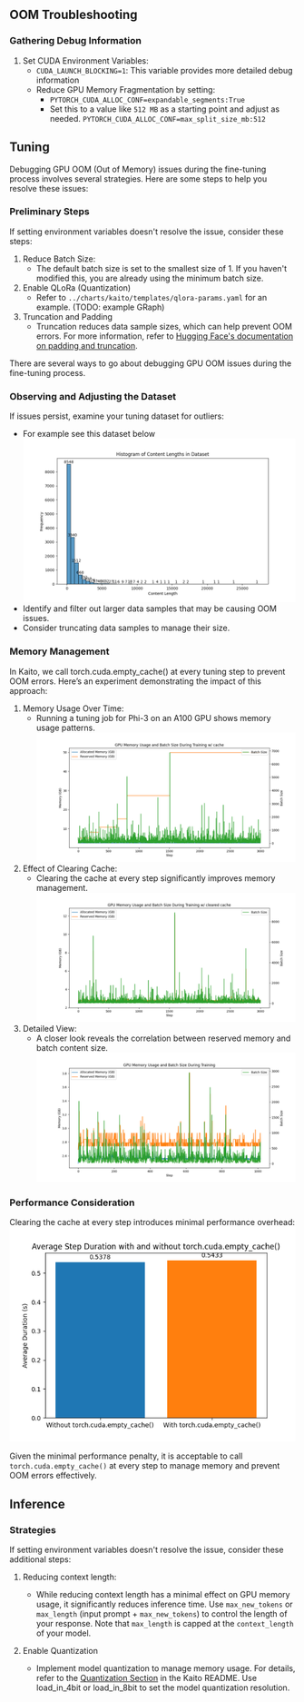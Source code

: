 ## OOM Troubleshooting

### Gathering Debug Information
1. Set CUDA Environment Variables:
   - `CUDA_LAUNCH_BLOCKING=1`: This variable provides more detailed debug information
   - Reduce GPU Memory Fragmentation by setting:
      - `PYTORCH_CUDA_ALLOC_CONF=expandable_segments:True`
      - Set this to a value like `512 MB` as a starting point and adjust as needed. `PYTORCH_CUDA_ALLOC_CONF=max_split_size_mb:512` 

## Tuning
Debugging GPU OOM (Out of Memory) issues during the fine-tuning process involves several strategies. Here are some steps to help you resolve these issues:



### Preliminary Steps
If setting environment variables doesn't resolve the issue, consider these steps:
1. Reduce Batch Size: 
   - The default batch size is set to the smallest size of 1. If you haven't modified this, you are already using the minimum batch size.
2. Enable QLoRa (Quantization)
   - Refer to `../charts/kaito/templates/qlora-params.yaml` for an example. (TODO: example GRaph)
3. Truncation and Padding
   - Truncation reduces data sample sizes, which can help prevent OOM errors. For more information, refer to [Hugging Face's documentation on padding and truncation](https://huggingface.co/docs/transformers/en/pad_truncation).

There are several ways to go about debugging GPU OOM issues during the fine-tuning process. 


### Observing and Adjusting the Dataset

If issues persist, examine your tuning dataset for outliers:
- For example see this dataset below ![img.png](dataset_sizes.png)
- Identify and filter out larger data samples that may be causing OOM issues.
- Consider truncating data samples to manage their size.

### Memory Management

In Kaito, we call torch.cuda.empty_cache() at every tuning step to prevent OOM errors. Here’s an experiment demonstrating the impact of this approach:

1. Memory Usage Over Time:
   - Running a tuning job for Phi-3 on an A100 GPU shows memory usage patterns. ![mem_usage_no_cache_clear.png](mem_usage_no_cache_clear.png)
2. Effect of Clearing Cache: 
   - Clearing the cache at every step significantly improves memory management. ![mem_usage_cache_clear_1.png](mem_usage_cache_clear_1.png)
3. Detailed View: 
   - A closer look reveals the correlation between reserved memory and batch content size. ![mem_usage_cache_clear_2.png](mem_usage_cache_clear_2.png)

### Performance Consideration 
Clearing the cache at every step introduces minimal performance overhead:
![img_3.png](cache_clearing_performance.png)

Given the minimal performance penalty, it is acceptable to call `torch.cuda.empty_cache()` at every step to manage memory and prevent OOM errors effectively.


## Inference

### Strategies
If setting environment variables doesn't resolve the issue, consider these additional steps:

1. Reducing context length:
   - While reducing context length has a minimal effect on GPU memory usage, it significantly reduces inference time. 
   Use `max_new_tokens` or `max_length` (input prompt + `max_new_tokens`) to control the length of your response. 
   Note that `max_length` is capped at the `context_length` of your model.

2. Enable Quantization 
   - Implement model quantization to manage memory usage. For details, refer to the [Quantization Section](https://github.com/Azure/kaito/blob/main/README.md#modify-to-enable-4-bit-quantization) 
   in the Kaito README. Use load_in_4bit or load_in_8bit to set the model quantization resolution.
